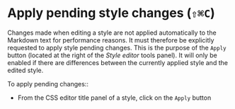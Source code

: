 
# Apply pending style changes (`⇧⌘C`)

Changes made when editing a style are not applied automatically to the Markdown text for performance reasons. It must therefore be explicitly requested to apply style pending changes. This is the purpose of the `Apply` button (located at the right of the _Style editor_ tools panel). It will only be enabled if there are differences between the currently applied style and the edited style.

To apply pending changes::

- From the CSS editor title panel of a style, click on the `Apply` button

